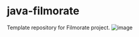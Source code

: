 # java-filmorate
Template repository for Filmorate project.
![image](https://user-images.githubusercontent.com/106406397/207454460-3667050d-1eba-4e44-88fd-63490f27a32b.png)

